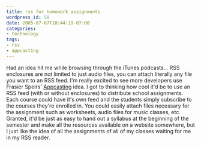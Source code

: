 ```yaml
---
title: rss for homework assignments
wordpress_id: 50
date: 2005-07-07T18:44:19-07:00
categories:
- technology
tags:
- rss
- appcasting
---
```

Had an idea hit me while browsing through the iTunes podcasts... RSS enclosures are not limited to just audio files, you
can attach literally any file you want to an RSS feed.  I'm really excited to see more developers use Frasier Speirs'
[Appcasting][] idea.  I got to thinking how cool it'd be to use an RSS feed (with or without enclosures) to distribute
school assignments.  Each course could have it's own feed and the students simply subscribe to the courses they're
enrolled in.  You could easily attach files necessary for the assignment such as worksheets, audio files for music
classes, etc.  Granted, it'd be just as easy to hand out a syllabus at the beginning of the semester and make all the
resources available on a website somewhere, but I just like the idea of all the assignments of all of my classes waiting
for me in my RSS reader.

[Appcasting]: http://www.speirs.org/appcasting/
